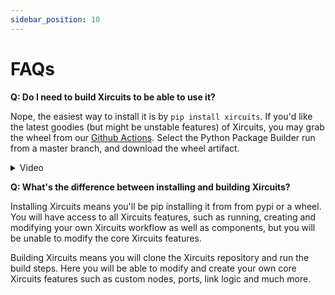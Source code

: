 ```yaml
---
sidebar_position: 10
---
```


# FAQs
**Q: Do I need to build Xircuits to be able to use it?**

Nope, the easiest way to install it is by `pip install xircuits`. If you'd like the latest goodies (but might be unstable features) of Xircuits, you may grab the wheel from our [Github Actions](https://github.com/XpressAI/xircuits/actions). Select the Python Package Builder run from a master branch, and download the wheel artifact.
<details>
  <summary>Video</summary>
  <p align="center">
  <img src="/img/docs/download-wheel.gif"></img></p>
</details>

**Q: What's the difference between installing and building Xircuits?**

Installing Xircuits means you'll be pip installing it from from pypi or a wheel. You will have access to all Xircuits features, such as running, creating and modifying your own Xircuits workflow as well as components, but you will be unable to modify the core Xircuits features.

Building Xircuits means you will clone the Xircuits repository and run the build steps. Here you will be able to modify and create your own core Xircuits features such as custom nodes, ports, link logic and much more.